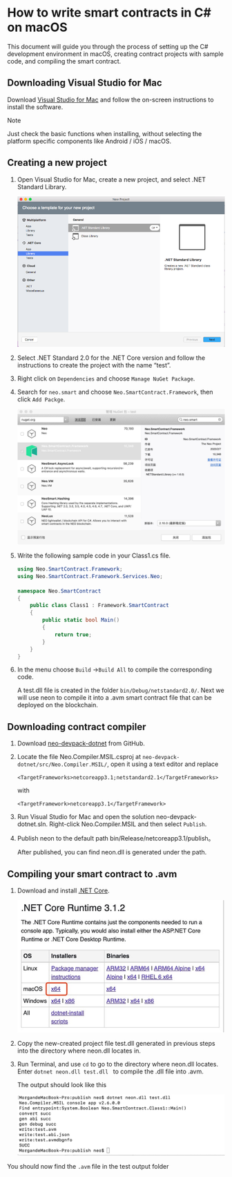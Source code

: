 # How to write smart contracts in C# on macOS

This document will guide you through the process of setting up the C# development environment in macOS, creating contract projects with sample code, and compiling the smart contract.

## Downloading Visual Studio for Mac 

Download [Visual Studio for Mac](https://www.visualstudio.com/vs/mac/) and follow the on-screen instructions to install the software. 

> [!Note]
>
> Just check the basic functions when installing, without selecting the platform specific components like Android / iOS / macOS.

## Creating a new project

1. Open Visual Studio for Mac, create a new project, and select .NET Standard Library.

   ![](../../assets/mac4.png)

2. Select .NET Standard 2.0 for the .NET Core version and follow the instructions to create the project with the name “test”.

3. Right click on `Dependencies` and choose `Manage NuGet Package`. 

4. Search for `neo.smart` and choose `Neo.SmartContract.Framework`, then click `Add Packge`.

   ![](../../../zh-cn/sc/assets/mac5.jpg)

5. Write the following sample code in your Class1.cs file.

   ```c#
   using Neo.SmartContract.Framework;
   using Neo.SmartContract.Framework.Services.Neo;
   
   namespace Neo.SmartContract
   {
       public class Class1 : Framework.SmartContract
       {
           public static bool Main()
           {
               return true;
           }
       }
   }
   ```

6. In the menu choose `Build` ->`Build All` to compile the corresponding code. 

   A test.dll file is created in the folder `bin/Debug/netstandard2.0/`.  Next we will use neon to compile it into a .avm smart contract file that can be deployed on the blockchain.

## Downloading contract compiler

1. Download [neo-devpack-dotnet](https://github.com/neo-project/neo-devpack-dotnet) from GitHub. 

2. Locate the file Neo.Compiler.MSIL.csproj at `neo-devpack-dotnet/src/Neo.Compiler.MSIL/`, open it using a text editor and replace 

   ```
   <TargetFrameworks>netcoreapp3.1;netstandard2.1</TargetFrameworks>
   ```
   with
   ```
   <TargetFramework>netcoreapp3.1</TargetFramework>
   ```
   
3. Run Visual Studio for Mac and open the solution neo-devpack-dotnet.sln. Right-click Neo.Compiler.MSIL and then select `Publish`.

4. Publish neon to the default path bin/Release/netcoreapp3.1/publish。

   After published, you can find neon.dll is generated under the path.


## Compiling your smart contract to .avm

1. Download and install [.NET Core](https://www.microsoft.com/net/download/macos ).

   ![](../../../zh-cn/sc/assets/mac8.jpg)

2. Copy the new-created project file test.dll generated in previous steps into the directory where neon.dll locates in.

3. Run Terminal, and use `cd` to go to the directory where neon.dll locates. Enter `dotnet neon.dll test.dll `  to compile the .dll file into .avm.

   The output should look like this
   
   ![](../../../zh-cn/sc/assets/mac0.jpg)

You should now find the `.avm` file in the test output folder